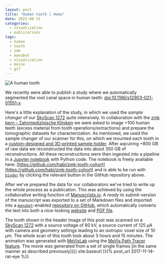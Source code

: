 ```yaml
---
layout: post
title: "Human tooth | Homo"
date: 2021-08-31
categories:
  - visualization
  - publications
tags:
  - human
  - tooth
  - zmk
  - manubot
  - visualization
  - movie
  - gif
---
```


![A human tooth](assets/2021/08/31/a-lot-of-human-teeth/Tooth045.gif)

We recently were able to publish a study where we automatically segmented the root canal space in human teeth: [doi:10.1186/s12903-021-01551-x](https://doi.org/10.1186/s12903-021-01551-x)

Here's a little explanation of the study, in which we used the *sample changer* of our [SkyScan 1272](https://www.bruker.com/en/products-and-solutions/microscopes/3d-x-ray-microscopes/skyscan-1272.html) quite intensively.
In collaboration with the [zmk bern – Zahnmedizinische Kliniken](https://www.zmk.unibe.ch/) we were asked to image +100 human teeth (excess material from tooth operations/extractions) and prepare the tomographic datasets for characterization.
As mentioned, we used the sample changer of our scanner for this, on which we mounted each tooth in a [custom-designed and 3D-printed sample holder](https://github.com/TomoGraphics/Hol3Drs/blob/master/STL/tooth_holder3.stl).
After aqcuiring +800 GB of raw data we reconstructed the data into about 350 GB of reconstructions.
All these reconstructions were then ingested into a pipeline in a [Jupyter notebook](https://jupyter.org/) with Python code.
The notebook is freely available here: [https://github.com/habi/zmk-tooth-cohort](https://github.com/habi/zmk-tooth-cohort) and is able to be run with [`binder`](https://mybinder.org/) by clicking the relevant button in the GitHub repository above.

After we've prepared the data for our collaborators we've tried to write up the whole process as a publication.
This was achieved by using the collaborative writing function of [Manuscripts.io](https://manuscripts.io/).
A *ready to submit*-version of the manuscript was exported to a set of Markdown files and imported into a [`manubot`](https://manubot.org/)-enabled [repository on GitHub](https://github.com/habi/zmk-tooth-cohort-method-manuscript), which automatically converts the text into both a nice-looking [website](https://habi.github.io/zmk-tooth-cohort-method-manuscript/) and [PDF file](https://habi.github.io/zmk-tooth-cohort-method-manuscript/manuscript.pdf).

The tooth shown in the header image of this post was scanned on a [SkyScan 1272]((https://www.bruker.com/en/products-and-solutions/microscopes/3d-x-ray-microscopes/skyscan-1272.html)) with a source voltage of 80 kV, a source current of 125 µA with camera and geometry settings leading to an isotropic voxel size of 10 µm.
The whole scan of this tooth took about 3 hours and 15 minutes.
The animation was generated with [MeVisLab](https://www.mevislab.de/) using the [MeVis Path Tracer feature](https://mevislabdownloads.mevis.de/docs/3.1/MeVisLab/Standard/Documentation/Publish/Overviews/PathTracerOverview.html).
The movie was generated from a set of single frames [in the same manner as described previously]({{ site.baseurl }}{% post_url 2017-11-14-rat-eye %}).
